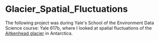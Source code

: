 # Glacier_Spatial_Fluctuations

The following project was during Yale's School of the Environment Data Science course: Yale 617b, where I looked at spatial fluctuations of the [Aitkenhead glacier](https://en.wikipedia.org/wiki/Aitkenhead_Glacier) in Antarctica. 
